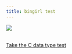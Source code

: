 ```yaml
---
title: bingirl test
---
```


![](http://www.coredumped.net/quizz/int.gif)  
  
  
[  
Take the C data type test](http://www.coredumped.net/quizz/types.php)

